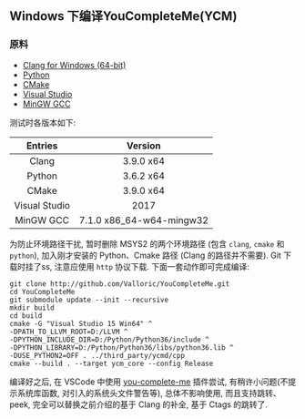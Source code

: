 ## Windows 下编译YouCompleteMe(YCM)

### 原料

- [Clang for Windows (64-bit)](http://releases.llvm.org/4.0.1/LLVM-4.0.1-win64.exe)
- [Python](https://www.python.org/download/)
- [CMake](https://cmake.org/download/)
- [Visual Studio](https://www.visualstudio.com/)
- [MinGW GCC](https://sourceforge.net/projects/mingw-w64/)

测试时各版本如下:

| Entries       | Version                  |
| :----:        | :----:                   |
| Clang         | 3.9.0 x64                |
| Python        | 3.6.2 x64                |
| CMake         | 3.9.0 x64                |
| Visual Studio | 2017                     |
| MinGW GCC     | 7.1.0 x86_64-w64-mingw32 |

为防止环境路径干扰, 暂时删除 MSYS2 的两个环境路径
(包含 `clang`, `cmake` 和 `python`), 加入刚才安装的 Python、Cmake 路径
(Clang 的路径并不需要). Git 下载时挂了ss, 注意应使用 `http` 协议下载.
下面一套动作即可完成编译:

```
git clone http://github.com/Valloric/YouCompleteMe.git
cd YouCompleteMe
git submodule update --init --recursive
mkdir build
cd build
cmake -G "Visual Studio 15 Win64" ^
-DPATH_TO_LLVM_ROOT=D:/LLVM ^
-DPYTHON_INCLUDE_DIR=D:/Python/Python36/include ^
-DPYTHON_LIBRARY=D:/Python/Python36/libs/python36.lib ^
-DUSE_PYTHON2=OFF . ../third_party/ycmd/cpp
cmake --build . --target ycm_core --config Release
```

编译好之后, 在 VSCode 中使用 [you-complete-me](https://github.com/richard1122/vscode-youcompleteme)
插件尝试, 有稍许小问题(不提示系统库函数, 对引入的系统头文件警告等),
总体不影响使用, 而且支持跳转、peek, 完全可以替换之前介绍的基于 Clang 的补全,
基于 Ctags 的跳转了.
